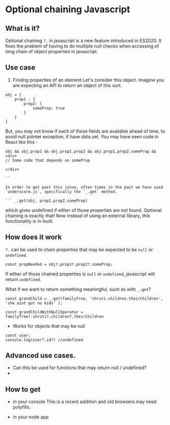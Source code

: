 # Optional chaining Javascript 

## What is it? 

Optional chaining `?.` in javascript is a new feature introduced in ES2020. It fixes the problem of having to do multiple null checks when accessing of long chain of object properties in javascript.


## Use case

1. Finidng properties of an element
Let's consider this object. Imagine you are expecting an API to return an object of this sort. 
```JS
obj = {
    prop1 : {
        prop2: {
            someProp: true
        }
    }
}
```

But, you may not know if each of these fields are available ahead of time, to avoid null pointer exception, if have data yet. You may have seen code in React like this - 

```
obj && obj.prop1 && obj.prop1.prop2 && obj.prop1.prop2.someProp && 
<div>
// Some code that depends on someProp

</div>

``

In order to get past this issue, often times in the past we have used `underscore.js`, specifically the `_.get` method. 

``` _.get(obj, prop1.prop2.someProp)
```
which gives undefined if either of those properties are not found. 
Optional chaining is exactly that! Now instead of using an external library, this functionality is in-built. 

## How does it work

`?.` can be used to chain properties that may be expected to be `null` or `undefined`. 
```
const propNeeded = obj?.prop1?.prop2?.someProp;

```
If either of those chained properties is `null` or `undefined`, javascript will return `undefined`. 

What if we want to return something meaningful, such as with `_.get`?

```
const grandChild = _.get(familyTree, 'shruti.children.theirChildren', 'she aint got no kids' );

const grandChildWithNullOperator = familyTree?.shruti?.children?.theirChildren

```

- Works for objects that may be null
```
const user;
console.log(user?.id?) //undefined

```

## Advanced use cases.
- Can this be used for functions that may return null / undefined? 
- 



## How to get 

- in your console
 This is a recent addition and old browsers may need polyfills. 

 - in your node app
